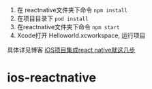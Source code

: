 1. 在 reactnative文件夹下命令 `npm install`
2. 在项目目录下 `pod install`
3. 在reactnative文件夹下命令 `npm start`
4. Xcode打开 Helloworld.xcworkspace, 运行项目

具体详见博客 [iOS项目集成react native就这几步](http://www.jianshu.com/p/fd89220c6902)
# ios-reactnative
